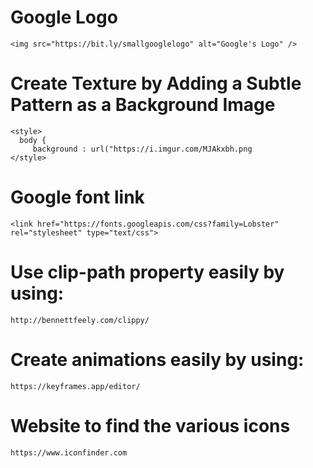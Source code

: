 # Google Logo
```
<img src="https://bit.ly/smallgooglelogo" alt="Google's Logo" />
```

# Create Texture by Adding a Subtle Pattern as a Background Image
```
<style>
  body {
     background : url("https://i.imgur.com/MJAkxbh.png
</style>
```

# Google font link
```
<link href="https://fonts.googleapis.com/css?family=Lobster" rel="stylesheet" type="text/css">
```

# Use clip-path property easily by using:
```
http://bennettfeely.com/clippy/
```

# Create animations easily by using:
```
https://keyframes.app/editor/
```

# Website to find the various icons
```
https://www.iconfinder.com
```